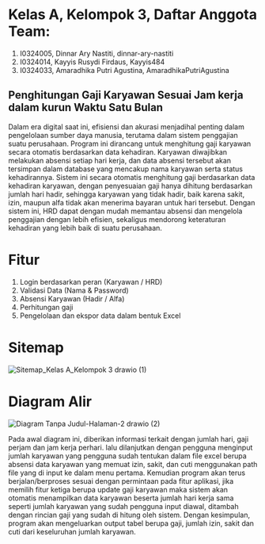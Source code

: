 # Kelas A, Kelompok 3, Daftar Anggota Team:
1. I0324005, Dinnar Ary Nastiti, dinnar-ary-nastiti
2. I0324014, Kayyis Rusydi Firdaus, Kayyis484
3. I0324033, Amaradhika Putri Agustina, AmaradhikaPutriAgustina
   
## Penghitungan Gaji Karyawan Sesuai Jam kerja dalam kurun Waktu Satu Bulan   
Dalam era digital saat ini, efisiensi dan akurasi menjadihal penting dalam pengelolaan sumber daya manusia, terutama dalam sistem penggajian suatu perusahaan. Program ini dirancang untuk menghitung gaji karyawan secara otomatis berdasarkan data kehadiran. Karyawan diwajibkan melakukan absensi setiap hari kerja, dan data absensi tersebut akan tersimpan dalam database yang mencakup nama karyawan serta status kehadirannya. Sistem ini secara otomatis menghitung gaji berdasarkan data kehadiran karyawan, dengan penyesuaian gaji hanya dihitung berdasarkan jumlah hari hadir, sehingga karyawan yang tidak hadir, baik karena sakit, izin, maupun alfa tidak akan menerima bayaran untuk hari tersebut. Dengan sistem ini, HRD dapat dengan mudah memantau absensi dan mengelola penggajian dengan lebih efisien, sekaligus mendorong keteraturan kehadiran yang lebih baik di suatu perusahaan.

# Fitur 
1. Login berdasarkan peran (Karyawan / HRD)
2. Validasi Data (Nama & Password)
3. Absensi Karyawan (Hadir / Alfa)
4. Perhitungan gaji
5. Pengelolaan dan ekspor data dalam bentuk Excel

# Sitemap
![Sitemap_Kelas A_Kelompok 3 drawio (1)](https://github.com/user-attachments/assets/746eeb4f-4ac3-4d86-9e7e-52e07c1380e7)


# Diagram Alir
![Diagram Tanpa Judul-Halaman-2 drawio (2)](https://github.com/user-attachments/assets/https://drive.google.com/file/d/1SwRf6etJAjpkwSKye6GTafe0NqzLE9K5/view?usp=sharing)


Pada awal diagram ini, diberikan informasi terkait dengan jumlah hari, gaji perjam dan jam kerja perhari. lalu dilanjutkan dengan pengguna menginput jumlah karyawan yang pengguna sudah tentukan dalam file excel berupa absensi data karyawan yang memuat izin, sakit, dan cuti menggunakan path file yang di input ke dalam menu pertama. Kemudian program akan terus berjalan/berproses sesuai dengan permintaan pada fitur aplikasi, jika memilih fitur ketiga berupa update gaji karyawan maka sistem akan otomatis menampilkan data karyawan beserta jumlah hari kerja sama seperti jumlah karyawan yang sudah pengguna input diawal, ditambah dengan rincian gaji yang sudah di hitung oleh sistem. Dengan kesimpulan, program akan mengeluarkan output tabel berupa gaji, jumlah izin, sakit dan cuti dari keseluruhan jumlah karyawan.
